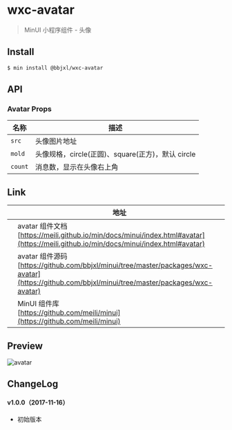 # wxc-avatar

> MinUI 小程序组件 - 头像

## Install

``` bash
$ min install @bbjxl/wxc-avatar
```


## API

### Avatar Props

| 名称                  | 描述                         |
|----------------------|------------------------------|
|`src`           |  头像图片地址  |
|`mold`         | 头像规格，circle(正圆)、square(正方)，默认 circle |
|`count` | 消息数，显示在头像右上角 |

## Link
||地址|
|--|---|
||avatar 组件文档 <br> [https://meili.github.io/min/docs/minui/index.html#avatar](https://meili.github.io/min/docs/minui/index.html#avatar)<br>|
||avatar 组件源码 <br> [https://github.com/bbjxl/minui/tree/master/packages/wxc-avatar](https://github.com/bbjxl/minui/tree/master/packages/wxc-avatar)<br>|
||MinUI 组件库 <br> [https://github.com/meili/minui](https://github.com/meili/minui) <br>|

## Preview
![avatar](https://s10.mogucdn.com/mlcdn/c45406/171117_3liaj03cde4jh50e06d1jcc73795i_480x480.jpg_225x999.jpg)

## ChangeLog

#### v1.0.0（2017-11-16）

- 初始版本
